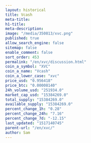 ```yaml
---
layout: historical
title: Vcash
meta-title: 
h1-title: 
meta-description: 
image: "/media/350813/xvc.png"
published: true
allow_search_engine: false
sitemap: false
enable_comment: false
sort_order: 453
permalink: "/en/xvc/discussion.html"
coin_a_symbol: "XVC"
coin_a_name: "Vcash"
coin_a_lower_case: "xvc"
price_usd: "0.956418"
price_btc: "0.00008140"
24h_volume_usd: "251934.0"
market_cap_usd: "15384269.0"
total_supply: "15384269.0"
available_supply: "15384269.0"
percent_change_1h: "0.28"
percent_change_24h: "7.16"
percent_change_7d: "-12.15"
last_updated: "1517140745"
parent-url: "/en/xvc/"
author: Sam
---
```


